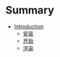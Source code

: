 # Summary

* [Introduction](README.md)
  * [安装](an-zhuang.md)
  * [开始](kai-shi.md)
  * [渲染](xuan-ran.md)

